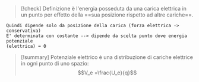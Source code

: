 >[!check] Definizione
>è l'energia posseduta da una carica elettrica in un punto per effetto della ==sua posizione rispetto ad altre cariche==.

	Quindi dipende solo da posizione della carica (forza elettrica -> conservativa)
	E' determinata con costante --> dipende da scelta punto dove energia potenziale 
	(elettrica) = 0

>[!summary] Potenziale elettrico
>è una distribuzione di cariche elettrice in ogni punto di uno spazio:$$V_e =\frac{U_e}{q}$$
















